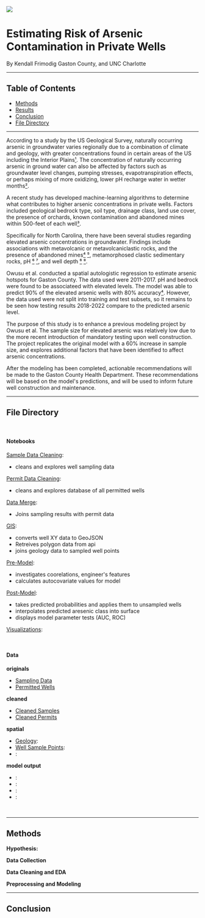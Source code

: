 ![](fig/elevated1geology.png)



# Estimating Risk of Arsenic Contamination in Private Wells

By Kendall Frimodig 
Gaston County, and UNC Charlotte

---





## Table of Contents



- [Methods](#methods)
- [Results](#results)
- [Conclusion](#conclusion)
- [File Directory](#file-directory)





___


According to a study by the US Geological Survey, naturally occurring arsenic in groundwater varies regionally due to a combination of climate and geology, with greater concentrations found in certain areas of the US including the Interior Plains[¹](https://www.usgs.gov/publications/factors-affecting-temporal-variability-arsenic-groundwater-used-drinking-water-supply). The concentration of naturally occurring arsenic in ground water can also be affected by factors such as groundwater level changes, pumping stresses, evapotranspiration effects, or perhaps mixing of more oxidizing, lower pH recharge water in wetter months[²](https://cfpub.epa.gov/si/si_public_record_report.cfm?dirEntryId=288404).

A recent study has developed machine-learning algorithms to determine what contributes to higher arsenic concentrations in private wells. Factors included geological bedrock type, soil type, drainage class, land use cover, the presence of orchards, known contamination and abandoned mines within 500-feet of each well[³](https://phys.org/news2022-12-algorithms-arsenic-contamination-private-wells.html).


Specifically for North Carolina, there have been several studies regarding elevated arsenic concentrations in groundwater. Findings include associations with metavolcanic or metavolcaniclastic rocks, and the presence of abandoned mines[⁴](http://h2o.enr.state.nc.us/gwp/Arsenic_Studies.htm) [⁵](https://pubs.usgs.gov/sir/2009/5149/), metamorphosed clastic sedimentary rocks, pH [⁶](https://pubs.usgs.gov/sir/2013/5072/pdf/sir2013-5072.pdf) [⁷](https://www.frontiersin.org/articles/10.3389/feart.2018.00111/full), and well depth [⁶](https://pubs.usgs.gov/sir/2013/5072/pdf/sir2013-5072.pdf) [⁸](https://scholars.duke.edu/display/pub772846).

 Owusu et al. conducted a spatial autologistic regression to estimate arsenic hotspots for Gaston County. The data used were 2011-2017. pH and bedrock were found to be associateed with elevated levels. The model was able to predict 90% of the elevated arsenic wells with 80% accuracy[⁴](https://www.ncbi.nlm.nih.gov/pmc/articles/PMC6296218/). However, the data used were not split into training and test subsets, so it remains to be seen how testing results 2018-2022 compare to the predicted arsenic level.


The purpose of this study is to enhance a previous modeling project by Owusu et al. []() The sample size for elevated arsenic was relatively low due to the more recent introduction of mandatory testing upon well construction. The project  replicates the original model with a 60% increase in sample size, and explores additional factors that have been identified to affect arsenic concentrations.




After the modeling has been completed, actionable recommendations will be made to the Gaston County Health Department. These recommendations will be based on the model's predictions, and will be used to inform future well construction and maintenance.



















---


## File Directory



<br>

#### Notebooks

[Sample Data Cleaning](./notebooks/cleaning-sample-data.ipynb):
- cleans and explores well sampling data

[Permit Data Cleaning](./notebooks/cleaning-permit-data.ipynb):
- cleans and explores database of all permitted wells

[Data Merge](./notebooks/merge-data.ipynb):
- Joins sampling results with permit data

[GIS](./notebooks/gis-processing.ipynb):
- converts well XY data to GeoJSON
- Retreives polygon data from api
- joins geology data to sampled well points

[Pre-Model](./notebooks/pre-model.ipynb):
- investigates coorelations, engineer's features
- calculates autocovariate values for model

[Post-Model](./notebooks/post-model.ipynb):
- takes predicted probabilities and applies them to unsampled wells
- interpolates predicted aresenic class into surface
- displays model parameter tests (AUC, ROC)

[Visualizations](./notebooks/visualization.ipynb):

<br>



#### Data

**originals**
* [Sampling Data](./data/csv/sampled_wells.xlsx)
* [Permitted Wells](./data/csv/permitted_wells.xlsx)

**cleaned**
* [Cleaned Samples](./data/csv/sampled_wells_cleaned.csv)
* [Cleaned Permits](./data/csv/permitted_wells_cleaned.csv)

**spatial**
* [Geology](./data/polygon/.GeoJSON): 
* [Well Sample Points](./data/pooint/.GeoJSON): 
* [](./data/.csv): 

**model output**
* [](./data//.): 
* [](./data//.): 
* [](./data//.): 
* [](./data//.): 


<br>

---

## Methods

**Hypothesis:**


**Data Collection**


**Data Cleaning and EDA**



**Preprocessing and Modeling**




---

## Conclusion

